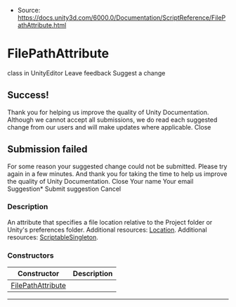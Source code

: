 * Source: https://docs.unity3d.com/6000.0/Documentation/ScriptReference/FilePathAttribute.html

# FilePathAttribute
class in UnityEditor
Leave feedback
Suggest a change
## Success!
Thank you for helping us improve the quality of Unity Documentation. Although we cannot accept all submissions, we do read each suggested change from our users and will make updates where applicable.
Close
## Submission failed
For some reason your suggested change could not be submitted. Please <a>try again</a> in a few minutes. And thank you for taking the time to help us improve the quality of Unity Documentation.
Close
Your name Your email Suggestion* Submit suggestion
Cancel
### Description
An attribute that specifies a file location relative to the Project folder or Unity's preferences folder. Additional resources: [Location](https://docs.unity3d.com/6000.0/Documentation/ScriptReference/FilePathAttribute.Location.html).
Additional resources: [ScriptableSingleton<T0>](https://docs.unity3d.com/6000.0/Documentation/ScriptReference/ScriptableSingleton_1.html).
### Constructors
Constructor | Description  
---|---  
[FilePathAttribute](https://docs.unity3d.com/6000.0/Documentation/ScriptReference/FilePathAttribute-ctor.html) |   
* * *
